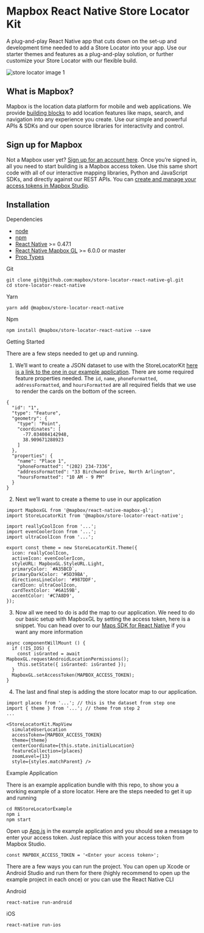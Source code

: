 # Mapbox React Native Store Locator Kit

A plug-and-play React Native app that cuts down on the set-up and development time needed to add a Store Locator into your app. Use our starter themes and features as a plug-and-play solution, or further customize your Store Locator with our flexible build.

![store locator image 1](https://user-images.githubusercontent.com/5862541/33628842-d9d584f2-d9b6-11e7-9d6b-26e5392053ea.png)

## What is Mapbox?

Mapbox is the location data platform for mobile and web applications. We provide [building blocks](https://www.mapbox.com/products/) to add location features like maps, search, and navigation into any experience you create. Use our simple and powerful APIs & SDKs and our open source libraries for interactivity and control.

## Sign up for Mapbox

Not a Mapbox user yet? [Sign up for an account here](https://www.mapbox.com/studio/). Once you’re signed in, all you need to start building is a Mapbox access token. Use this same short code with all of our interactive mapping libraries, Python and JavaScript SDKs, and directly against our REST APIs. You can [create and manage your access tokens in Mapbox Studio](https://www.mapbox.com/studio/account/tokens/).

## Installation

Dependencies

- [node](https://nodejs.org/en/)
- [npm](https://www.npmjs.com/)
- [React Native](https://facebook.github.io/react-native/) >= 0.47.1
- [React Native Mapbox GL](https://github.com/mapbox/react-native-mapbox-gl) >= 6.0.0 or master
- [Prop Types](https://github.com/facebook/prop-types)

Git

```
git clone git@github.com:mapbox/store-locator-react-native-gl.git
cd store-locator-react-native
```

Yarn

```
yarn add @mapbox/store-locator-react-native
```

Npm

```
npm install @mapbox/store-locator-react-native --save
```

Getting Started

There are a few steps needed to get up and running.


1. We’ll want to create a JSON dataset to use with the StoreLocatorKit [here is a link to the one in our example application](https://github.com/mapbox/store-locator-react-native/blob/master/RNStoreLocatorExample/assets/places.json). There are some required feature properties needed. The `id`, `name`, `phoneFormatted`, `addressFormatted`, and `hoursFormatted` are all required fields that we use to render the cards on the bottom of the screen.
```
{
  "id": "1",
  "type": "Feature",
  "geometry": {
    "type": "Point",
    "coordinates": [
      -77.034084142948,
      38.909671288923
    ]
  },
  "properties": {
    "name": "Place 1",
    "phoneFormatted": "(202) 234-7336",
    "addressFormatted": "33 Birchwood Drive, North Arlington",
    "hoursFormatted": "10 AM - 9 PM"
  }
}
```

2. Next we’ll want to create a theme to use in our application
```
import MapboxGL from '@mapbox/react-native-mapbox-gl';
import StoreLocatorKit from '@mapbox/store-locator-react-native';

import reallyCoolIcon from '...';
import evenCoolerIcon from '...';
import ultraCoolIcon from '...';

export const theme = new StoreLocatorKit.Theme({
  icon: reallyCoolIcon,
  activeIcon: evenCoolerIcon,
  styleURL: MapboxGL.StyleURL.Light,
  primaryColor: `#A35BCD`,
  primaryDarkColor: '#5D39BA',
  directionsLineColor: '#987DDF',
  cardIcon: ultraCoolIcon,
  cardTextColor: '#6A159B',
  accentColor: '#C7A8D9',
});
```

3. Now all we need to do is add the map to our application. We need to do our basic setup with MapboxGL by setting the access token, here is a snippet. You can head over to our [Maps SDK for React Native](https://github.com/mapbox/react-native-mapbox-gl) if you want any more information
```
async componentWillMount () {
  if (!IS_IOS) {
    const isGranted = await MapboxGL.requestAndroidLocationPermissions();
    this.setState({ isGranted: isGranted });
  }
  MapboxGL.setAccessToken(MAPBOX_ACCESS_TOKEN);
}
```

4. The last and final step is adding the store locator map to our application.
```
import places from '...'; // this is the dataset from step one
import { theme } from '...'; // theme from step 2
...

<StoreLocatorKit.MapView
  simulateUserLocation
  accessToken={MAPBOX_ACCESS_TOKEN}
  theme={theme}
  centerCoordinate={this.state.initialLocation}
  featureCollection={places}
  zoomLevel={13}
  style={styles.matchParent} />
```

Example Application

There is an example application bundle with this repo, to show you a working example of a store locator. Here are the steps needed to get it up and running

```
cd RNStoreLocatorExample
npm i
npm start
```

Open up [App.js](https://github.com/mapbox/store-locator-react-native/blob/master/RNStoreLocatorExample/src/App.js) in the example application and you should see a message to enter your access token. Just replace this with your access token from Mapbox Studio.

```
const MAPBOX_ACCESS_TOKEN = '<Enter your access token>';
```

There are a few ways you can run the project. You can open up Xcode or Android Studio and run them for there (highly recommend to open up the example project in each once) or you can use the React Native CLI

Android

```
react-native run-android
```

iOS

```
react-native run-ios
```
